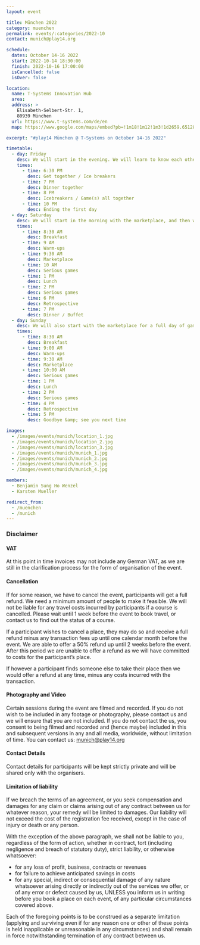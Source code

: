 ```yaml
---
layout: event

title: München 2022
category: muenchen
permalink: events/:categories/2022-10
contact: munich@play14.org

schedule:
  dates: October 14-16 2022
  start: 2022-10-14 18:30:00
  finish: 2022-10-16 17:00:00
  isCancelled: false
  isOver: false

location:
  name: T-Systems Innovation Hub
  area:
  address: >
    Elisabeth-Selbert-Str. 1, 
    80939 München
  url: https://www.t-systems.com/de/en
  map: https://www.google.com/maps/embed?pb=!1m18!1m12!1m3!1d2659.651283342336!2d11.590651316095562!3d48.194069979227876!2m3!1f0!2f0!3f0!3m2!1i1024!2i768!4f13.1!3m3!1m2!1s0x479e7415f48f145d%3A0x6c377604c3717130!2sT-Systems!5e0!3m2!1sen!2slu!4v1579341362536!5m2!1sen!2slu

excerpt: "#play14 München @ T-Systems on October 14-16 2022"

timetable:
  - day: Friday
    desc: We will start in the evening. We will learn to know each other and share a nice dinner all together. All times are approximated.
    times:
      - time: 6:30 PM
        desc: Get together / Ice breakers
      - time: 7 PM
        desc: Dinner together
      - time: 8 PM
        desc: Icebreakers / Game(s) all together
      - time: 10 PM
        desc: Ending the first day
  - day: Saturday
    desc: We will start in the morning with the marketplace, and then we will play games all day long. All times are approximated.
    times:
      - time: 8:30 AM
        desc: Breakfast
      - time: 9 AM
        desc: Warm-ups
      - time: 9:30 AM
        desc: Marketplace
      - time: 10 AM
        desc: Serious games
      - time: 1 PM
        desc: Lunch
      - time: 2 PM
        desc: Serious games
      - time: 6 PM
        desc: Retrospective
      - time: 7 PM
        desc: Dinner / Buffet
  - day: Sunday
    desc: We will also start with the marketplace for a full day of games. Whoever needs to catch a plane can leave earlier. All times are approximated.
    times:
      - time: 8:30 AM
        desc: Breakfast
      - time: 9:00 AM
        desc: Warm-ups
      - time: 9:30 AM
        desc: Marketplace
      - time: 10:00 AM
        desc: Serious games
      - time: 1 PM
        desc: Lunch
      - time: 2 PM
        desc: Serious games
      - time: 4 PM
        desc: Retrospective
      - time: 5 PM
        desc: Goodbye &amp; see you next time

images:
  - /images/events/munich/location_1.jpg
  - /images/events/munich/location_2.jpg
  - /images/events/munich/location_3.jpg
  - /images/events/munich/munich_1.jpg
  - /images/events/munich/munich_2.jpg
  - /images/events/munich/munich_3.jpg
  - /images/events/munich/munich_4.jpg

members:
  - Benjamin Sung Ho Wenzel
  - Karsten Mueller

redirect_from:
  - /muenchen
  - /munich
---
```


### Disclaimer

#### VAT

At this point in time invoices may not include any German VAT, as we are still in the clarification process for the form of organisation of the event.

#### Cancellation

If for some reason, we have to cancel the event, participants will get a full refund. We need a minimum amount of people to make it feasible. We will not be liable for any travel costs incurred by participants if a course is cancelled. Please wait until 1 week before the event to book travel, or contact us to find out the status of a course.

If a participant wishes to cancel a place, they may do so and receive a full refund minus any transaction fees up until one calendar month before the event. We are able to offer a 50% refund up until 2 weeks before the event. After this period we are unable to offer a refund as we will have committed to costs for the participant’s place.

If however a participant finds someone else to take their place then we would offer a refund at any time, minus any costs incurred with the transaction.

#### Photography and Video

Certain sessions during the event are filmed and recorded. If you do not wish to be included in any footage or photography, please contact us and we will ensure that you are not included. If you do not contact the us, you consent to being filmed and recorded and (hence maybe) included in this and subsequent versions in any and all media, worldwide, without limitation of time. You can contact us: munich@play14.org

#### Contact Details

Contact details for participants will be kept strictly private and will be shared only with the organisers.

#### Limitation of liability

If we breach the terms of an agreement, or you seek compensation and damages for any claim or claims arising out of any contract between us for whatever reason, your remedy will be limited to damages. Our liability will not exceed the cost of the registration fee received, except in the case of injury or death or any person.

With the exception of the above paragraph, we shall not be liable to you, regardless of the form of action, whether in contract, tort (including negligence and breach of statutory duty), strict liability, or otherwise whatsoever:

- for any loss of profit, business, contracts or revenues
- for failure to achieve anticipated savings in costs
- for any special, indirect or consequential damage of any nature whatsoever arising directly or indirectly out of the services we offer, or of any error or defect caused by us, UNLESS you inform us in writing before you book a place on each event, of any particular circumstances covered above.

Each of the foregoing points is to be construed as a separate limitation (applying and surviving even if for any reason one or other of these points is held inapplicable or unreasonable in any circumstances) and shall remain in force notwithstanding termination of any contract between us.
